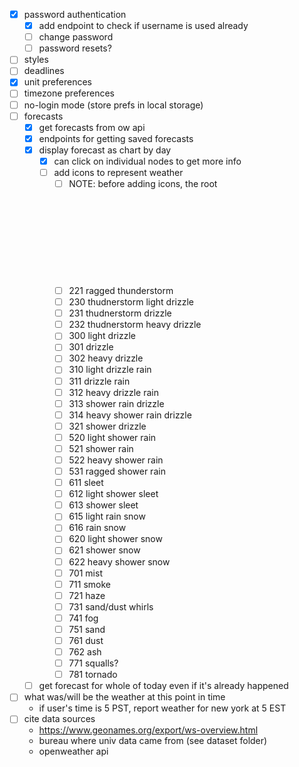 - [x] password authentication
  - [x] add endpoint to check if username is used already
  - [ ] change password
  - [ ] password resets?
- [ ] styles
- [ ] deadlines
- [x] unit preferences
- [ ] timezone preferences
- [ ] no-login mode (store prefs in local storage)
- [ ] forecasts
  - [x] get forecasts from ow api
  - [x] endpoints for getting saved forecasts
  - [x] display forecast as chart by day
    - [x] can click on individual nodes to get more info
    - [ ] add icons to represent weather
      - [ ] NOTE: before adding icons, the root <svg> tag has to have id "svg"
      - [ ] 221 ragged thunderstorm
      - [ ] 230 thudnerstorm light drizzle
      - [ ] 231 thudnerstorm drizzle
      - [ ] 232 thudnerstorm heavy drizzle
      - [ ] 300 light drizzle
      - [ ] 301 drizzle
      - [ ] 302 heavy drizzle
      - [ ] 310 light drizzle rain
      - [ ] 311 drizzle rain
      - [ ] 312 heavy drizzle rain
      - [ ] 313 shower rain drizzle
      - [ ] 314 heavy shower rain drizzle
      - [ ] 321 shower drizzle
      - [ ] 520 light shower rain
      - [ ] 521 shower rain
      - [ ] 522 heavy shower rain
      - [ ] 531 ragged shower rain
      - [ ] 611 sleet
      - [ ] 612 light shower sleet
      - [ ] 613 shower sleet
      - [ ] 615 light rain snow
      - [ ] 616 rain snow
      - [ ] 620 light shower snow
      - [ ] 621 shower snow
      - [ ] 622 heavy shower snow
      - [ ] 701 mist
      - [ ] 711 smoke
      - [ ] 721 haze
      - [ ] 731 sand/dust whirls
      - [ ] 741 fog
      - [ ] 751 sand
      - [ ] 761 dust
      - [ ] 762 ash
      - [ ] 771 squalls?
      - [ ] 781 tornado
  - [ ] get forecast for whole of today even if it's already happened
- [ ] what was/will be the weather at this point in time
  - if user's time is 5 PST, report weather for new york at 5 EST
- [ ] cite data sources
  - https://www.geonames.org/export/ws-overview.html
  - bureau where univ data came from (see dataset folder)
  - openweather api
